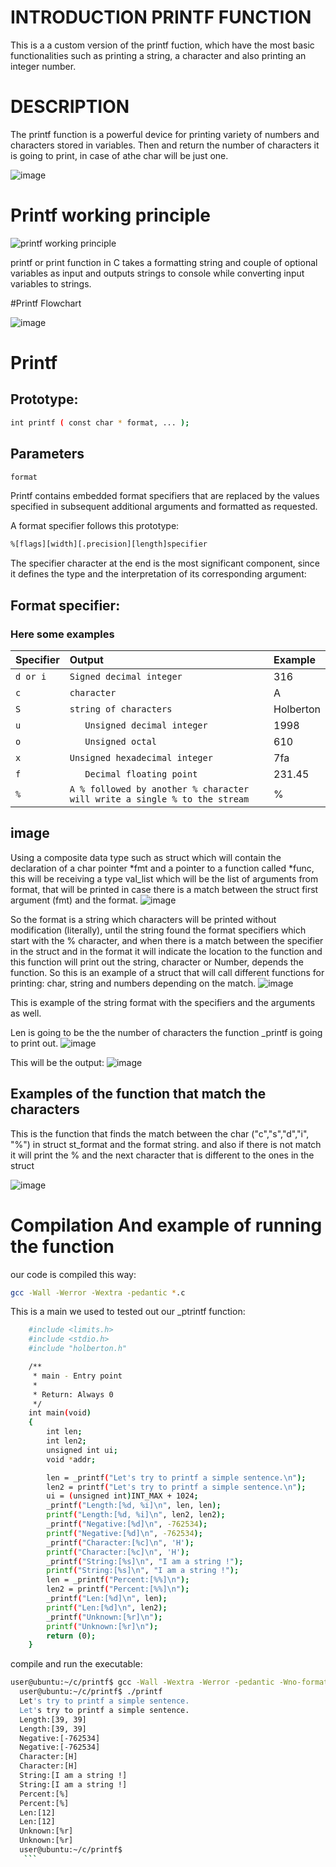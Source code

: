# INTRODUCTION PRINTF FUNCTION
This is a a custom version of the printf fuction, which have the most basic functionalities such as printing a string, a character and also printing an integer number.
# DESCRIPTION
The printf function is a powerful device for printing variety of numbers and characters stored in variables.
Then and return the number of characters it is going to print, in case of athe char will be just one.

![image](https://user-images.githubusercontent.com/113900693/201482531-2929075e-c47d-4481-ad34-5d370a423f12.png)

# Printf working principle

![printf working principle](https://user-images.githubusercontent.com/113900693/201485162-2d8232b0-a926-495f-9b0a-f88b333888c6.png)

printf or print function in C takes a formatting string and couple of optional variables as input and outputs strings to console while converting input variables to strings.

#Printf Flowchart

![image](https://user-images.githubusercontent.com/113900693/201482684-77f7b2a7-ec50-44cc-9422-76737c596cf5.png)

# Printf

## Prototype:

```bash
int printf ( const char * format, ... );
```
## Parameters
```bash
format
```
Printf contains embedded format specifiers that are replaced by the values specified in subsequent additional arguments and formatted as requested.

A format specifier follows this prototype:
```bash
%[flags][width][.precision][length]specifier
```
 The specifier character at the end is the most significant component, since it defines the type and the interpretation of its corresponding argument:

## Format specifier:

### Here some examples

| Specifier |        Output     | Example             |
| :-------- | :------- | :------------------------- |
| `d or i`  | `Signed decimal integer` | 316|
| `c` | `character` |	A |
| `S` | `string of characters` | Holberton |
| `u` | `	Unsigned decimal integer` | 1998 |
| `o` | `	Unsigned octal` | 610 |
| `x` | `Unsigned hexadecimal integer` | 7fa |
| `f` | `	Decimal floating point` | 231.45 |
| `%` | `A % followed by another % character will write a single % to the stream` |% |

## image 

Using a composite data type such as struct which will contain the declaration of a char pointer *fmt and a pointer to a function called *func, this will be receiving a type val_list which will be the list of arguments from format, that will be printed in case there is a match between the struct first argument (fmt) and the format.
![image](https://user-images.githubusercontent.com/113900693/201485265-d7b04d41-2b68-4b05-a31a-a3d53e172c58.png)

So the format is a string which characters will be printed without modification (literally), until the string found the format specifiers which start with the % character, and when there is a match between the specifier in the struct and in the format it will indicate the location to the function and this function will print out the string, character or Number, depends the function.
So this is an example of a struct that will call different functions for printing: char, string and numbers depending on the match.
![image](https://user-images.githubusercontent.com/113900693/201482762-b7d2d5b7-82e5-429c-96ea-79cc31583787.png)

This is example of the string format with the specifiers and the arguments as well.

Len is going to be the the number of characters the function _printf is going to print out.
![image](https://user-images.githubusercontent.com/113900693/201483512-e3df2f0e-566f-40eb-9d40-77fc3ab71304.png)

This will be the output:
![image](https://user-images.githubusercontent.com/113900693/201483572-06b7ea14-9e16-4e9f-a3ac-6789c213dd9c.png)

## Examples of the function that match the characters

This is the function that finds the match between the char ("c","s","d","i", "%") in struct st_format and the format string. and also if there is not match it will print the % and the next character that is different to the ones in the struct

![image](https://user-images.githubusercontent.com/113900693/201484666-9bad4933-ea5f-4c4c-9514-84f48417c801.png)

# Compilation And example of running the function
our code is compiled this way:
```bash
gcc -Wall -Werror -Wextra -pedantic *.c
```
This is a main we used to tested out our _ptrintf function:

```bash
    #include <limits.h>
    #include <stdio.h>
    #include "holberton.h"

    /**
     * main - Entry point
     *
     * Return: Always 0
     */
    int main(void)
    {
        int len;
        int len2;
        unsigned int ui;
        void *addr;

        len = _printf("Let's try to printf a simple sentence.\n");
        len2 = printf("Let's try to printf a simple sentence.\n");
        ui = (unsigned int)INT_MAX + 1024;
        _printf("Length:[%d, %i]\n", len, len);
        printf("Length:[%d, %i]\n", len2, len2);
        _printf("Negative:[%d]\n", -762534);
        printf("Negative:[%d]\n", -762534);
        _printf("Character:[%c]\n", 'H');
        printf("Character:[%c]\n", 'H');
        _printf("String:[%s]\n", "I am a string !");
        printf("String:[%s]\n", "I am a string !");
        len = _printf("Percent:[%%]\n");
        len2 = printf("Percent:[%%]\n");
        _printf("Len:[%d]\n", len);
        printf("Len:[%d]\n", len2);
        _printf("Unknown:[%r]\n");
        printf("Unknown:[%r]\n");
        return (0);
    }
   ```
   compile and run the executable:
   
  ```bash
  user@ubuntu:~/c/printf$ gcc -Wall -Wextra -Werror -pedantic -Wno-format *.c
    user@ubuntu:~/c/printf$ ./printf
    Let's try to printf a simple sentence.
    Let's try to printf a simple sentence.
    Length:[39, 39]
    Length:[39, 39]
    Negative:[-762534]
    Negative:[-762534]
    Character:[H]
    Character:[H]
    String:[I am a string !]
    String:[I am a string !]
    Percent:[%]
    Percent:[%]
    Len:[12]
    Len:[12]
    Unknown:[%r]
    Unknown:[%r]
    user@ubuntu:~/c/printf$
     ```
     
